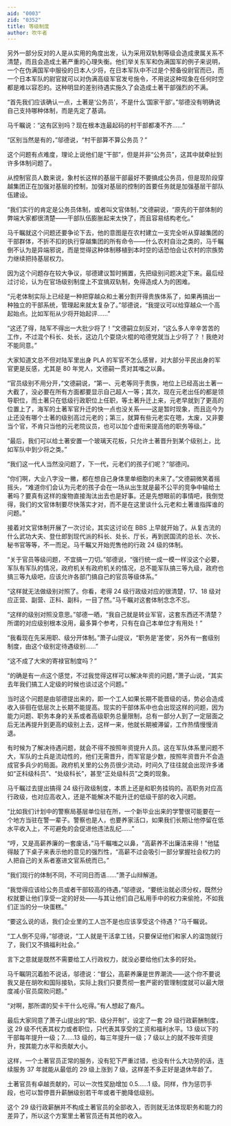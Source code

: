 ```yaml
---
aid: "0003"
zid: "0352"
title: 等级制度
author: 吹牛者
---
```


另外一部分反对的人是从实用的角度出发，认为采用双轨制等级会造成隶属关系不清楚，而且会造成土著严重的心理失衡。他们举关东军和伪满国军的例子来说明，一个在伪满国军中服役的日本人少将，在日本军队中不过是个预备役尉官而已，而一个日本军队的尉官就可以对伪满高级军官发号施令，不用说这种现象在任何时空都是难以容忍的。这种明显的差别待遇实施久了会造成土著干部强烈的不满。

“首先我们应该确认一点，土著是‘公务员’，不是什么‘国家干部’。”邬德没有明确说自己支持哪种体制，而是先定了基调。

马千瞩说：“这有区别吗？现在根本连最起码的村干部都凑不齐……”

“区别当然是有的，”邬德说，“村干部算不算公务员？”

这个问题有点难度，理论上说他们是“干部”，但是并非“公务员”，这其中就牵扯到许多体制问题了。

从控制官员人数来说，象村长这样的基层干部最好不要搞成公务员，但是现阶段穿越集团正在加强对基层的控制，加强对基层的控制的首要任务就是加强基层干部队伍建设。

“我们实行的肯定是公务员体制，或者叫文官体制，”文德嗣说，“原先的干部体制的弊端大家都很清楚——干部队伍膨胀起来太快了，而且容易结构老化。”

马千瞩就这个问题还要争论下去，他的意图是在农村建立一支完全听从穿越集团的干部群体，不折不扣的执行穿越集团的所有命令——什么农村自治之类的，马千瞩倒不认为是异端邪说，而是觉得这种体制移植到本时空的话恐怕会让农村的宗族势力继续把持基层权力。

因为这个问题存在较大争议，邬德建议暂时搁置，先把级别问题决定下来。最后经过讨论，认为在官场级别制度上不宜搞双轨制，免得造成人为的困难。

“元老体制实际上已经是一种把穿越众和土著分割开得贵族体系了，如果再搞出一种独立的干部系统，管理起来就太复杂了。”邬德说，“我提议可以给穿越众一个高起始点。比如军衔从少将开始起评……”

“这还了得，陆军不得出一大批少将了！”文德嗣立刻反对，“这么多人辛辛苦苦的工作，不过混个科长、处长，这边几个耍烧火棍的哈德党就当上少将了？！我绝对不能同意。”

大家知道文总不但对陆军里出身 PLA 的军官不怎么感冒，对大部分平民出身的军官更是反感，尤其是 80 年党人，文德嗣一贯对其嗤之以鼻。

“官员级别不用分开，”文德嗣说，“第一、元老等同于贵族，地位上已经高出土著一大截了，没必要在所有方面都要显示自己超人一等；其次，现在元老出任的都是领导职位，而土著只在低级行政职位上任职，等土著升迁上来，元老早就到了更高的位置上了，海军的土著军官升迁的快一点也没关系——这是暂时现象，而且迄今为止还没有哪个土著的级别高过元老的；第三，就算有些元老实在嗯，太废，又非要当个官，不肯只当他的元老院议员，也可以加个虚衔来提高他的职务等级。”

“最后，我们可以给土著安置一个玻璃天花板，只允许土著晋升到某个级别上，比如军队中到少将之类。”

“我们这一代人当然没问题了，下一代，元老们的孩子们呢？”邬德问。

“你们啊，大业八字没一撇，都在想自己身体里单细胞的未来了。”文德嗣微笑着摇摇头，“难道你们会认为元老的孩子会在一场从出生就是最不公平的竞争中输给土著吗？要真有这样的废物直接淘汰出去也是好事。还是先想眼前的事情吧，我倒觉得，我们的文官体制要尽快落实才对，而不是在这里谈什么元老和土著谁指挥谁的问题。”

接着对文官体制开展了一次讨论，其实这讨论在 BBS 上早就开始了。从复古流的什么武功大夫、登仕郎到现代派的科长、处长、厅长，再到民国流的总长、次长、秘书官等等，不一而足。马千瞩又开始兜售他的行政 24 级的体制。

“关于官员等级问题，不宜搞一刀切。”邬德说，“强行统一成一模一样没这个必要，军队有军队的情况，政府机关有政府机关的情况，总不能军队搞三等九级，政府也搞三等九级吧，应该允许各部门搞自己的官员等级体系。”

“这样就无法做级别对照了。你看，老得 24 级行政级对应的很清楚，17、18 级对应正营、副营、正科、副科，一目了然。”马千瞩对这套体制念念不忘。

“这样的级别对照没意思。”邬德一晒，“我自己就是转业军官，这套东西还不清楚？所谓的对应级别根本没用，最多算个参考，只有在自己本单位才有用处！”

“我看现在先采用职、级分开体制。”萧子山提议，“职务是‘差使’，另外有一套级别制度，由这个级别定待遇级别……”

“这不成了大宋的寄禄官制度吗？”

“的确是有一点这个感觉，不过我觉得这样可以解决年资的问题，”萧子山说，“其实去年我们搞工人定级的时候也谈过这个问题。”

当时这个问题是由邬德提出来的，即一个工人如果长期不能晋级的话，势必会造成收入徘徊在低层次上长期不能提高。现实的干部体系中也会出现这样的问题，因为能力问题、职务本身的关系或者高级职务总量限制，总有一部分人到了一定层面之后无法再提升到更高的级别上去，这样一来，他就长期被滞留，工作热情慢慢消退。

有时候为了解决待遇问题，就会不得不按照年资提升人员。这在军队体系里问题不大，军队的士兵是流动性的，他们无需晋升，而军官是少数，按照年资晋升不会造成官多兵少的局面。政府机关里的公务员很少流动，时间久了往往就会出现许多诸如“正科级科员”、“处级科长”，甚至“正处级科员”之类的现象。

马千瞩过去提出搞得 24 级行政级制度，本质上还是和职务挂钩的。高职务对应高行政级，也对应高收入，还是不能解决不能升迁的低级干部的收入问题。

“比如我们计划中的警察局基层单位驻在所，一个新毕业出来的学警很可能要在一个地方当驻在警一辈子。警察也是人，也要养家活口，如果我们长期让他停留在低水平收入上，不可避免的会促进他违法乱纪……”

“哼，又是高薪养廉的一套废话，”马千瞩嗤之以鼻，“高薪养不出廉洁来得！”他猛得敲了下桌子来表示他的意见的强烈性，“高薪不过会吸引一部分掌握社会权力的人把自己的关系者塞进文官系统而已。”

“我们现行的体制不同，不可同日而语……”萧子山辩解道。

“我觉得应该给公务员或者干部较高的待遇，”邬德说，“要统治就必须分权，既然分权就要让他们享受一定的好处——与其让他们自己私用手中的权力来偷抢，不如我们正当的分一块蛋糕。”

“要这么说的话，我们企业里的工人岂不是也应该享受这个待遇？”马千瞩说。

“工人倒不见得，”邬德说，“工人就是干活拿工钱，只要保证他们和家人的温饱就行了，我们又不搞福利社会。”

言下之意就是既然不需要给工人行政权力，就没必要给他们太多的好处。

马千瞩阴沉着脸不说话，邬德说：“督公，高薪养廉是世界潮流——这个你不要说我又是在胡吹和国际接轨，实际上我们只要贯彻一套严密的管理制度就可以最大限度减小官员腐败问题。”

“对啊，那所谓的契卡干什么吃得。”有人想起了裔凡。

最后大家同意了萧子山提出的“职、级分开制”，设定了一套 29 级行政薪酬制度，这 29 级不代表其权力或者职位，只代表其享受的工资和福利水平。13 级以下的干部每年提升一级；7……13 级的，每三年提升一级；7 级以上的就不按年资提升，按其能力水平和贡献大小。

这样，一个土著官员正常的服务，没有犯下严重过错，也没有什么大功劳的话，连续服务 37 年就能从最低的 29 级上涨到 7 级，这样差不多正好是退休年龄了。

土著官员有卓越贡献的，可以一次性奖励增加 0.5……1 级。同样，作为惩罚手段，也可以暂停晋升薪酬级别若干年或者干脆降低级别。

这个 29 级行政薪酬并不构成土著官员的全部收入，否则就无法体现职务和能力的差异了，所以这个方案里土著官员还有其他的收入。
